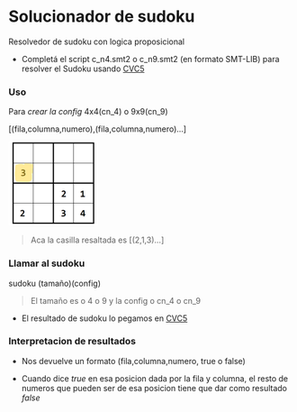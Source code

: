# Solucionador de sudoku
Resolvedor de sudoku con logica proposicional
* Completá el script c_n4.smt2 o c_n9.smt2 (en formato SMT-LIB)
para resolver el Sudoku usando [CVC5](<https://cvc5.github.io/app/>)

### Uso

Para *crear la config*  4x4(cn_4) o 9x9(cn_9) 

[(fila,columna,numero),(fila,columna,numero)...]

![sudoku2x2](image.png)
> Aca la casilla resaltada es [(2,1,3)...]

### Llamar al sudoku

sudoku (tamaño)(config)

> El tamaño es o 4 o 9 y la config o cn_4 o cn_9

* El resultado de sudoku lo pegamos en [CVC5](<https://cvc5.github.io/app/>)

### Interpretacion de resultados    

* Nos devuelve un formato (fila,columna,numero, true o false) 

* Cuando dice *true* en esa posicion dada por la fila y columna, el resto de numeros que pueden ser de esa posicion tiene que dar como resultado *false*
